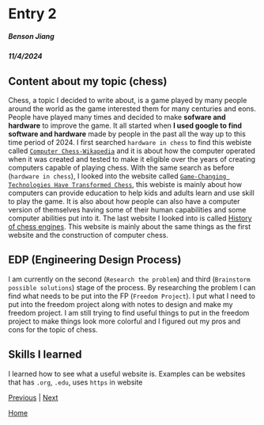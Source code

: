 # Entry 2
##### Benson Jiang
##### 11/4/2024

## Content about my topic (chess)
Chess, a topic I decided to write about, is a game played by many people around the world as the game interested them for many centuries and eons. People have played many times and decided to make **sofware and hardware** to improve the game. It all started when **I used google to find software and hardware** made by people in the past all the way up to this time period of 2024. I first searched `hardware in chess` to find this webiste called [`Computer Chess-Wikapedia`](https://en.wikipedia.org/wiki/Computer_chess) and it is about how the computer operated when it was created and tested to make it eligible over the years of creating computers capable of playing chess. With the same search as before (`hardware in chess`), I looked into the website called [`Game-Changing Technologies Have Transformed Chess`](https://curve.mit.edu/game-changing-technologies-transformed-chess-is-your-business-next), this webiste is mainly about how computers can provide education to help kids and adults learn and use skill to play the game. It is also about how people can also have a computer version of themselves having some of their human capabilities and some computer abilities put into it. The last website I looked into is called [History of chess engines](https://en.wikipedia.org/wiki/History_of_chess_engines). This website is mainly about the same things as the first website and the construction of computer chess.

## EDP (Engineering Design Process)
I am currently on the second (`Research the problem`) and third (`Brainstorm possible solutions`) stage of the process. By researching the problem I can find what needs to be put into the FP (`Freedom Project`). I put what I need to put into the freedom project along with notes to design and make my freedom project. I am still trying to find useful things to put in the freedom project to make things look more colorful and I figured out my pros and cons for the topic of chess.

## Skills I learned
I learned how to see what a useful website is. Examples can be websites that has `.org`, `.edu`, uses `https` in website

[Previous](entry01.md) | [Next](entry03.md)

[Home](../README.md)
